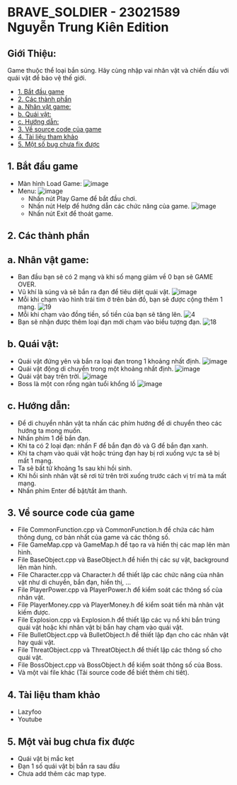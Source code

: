# BRAVE_SOLDIER - 23021589 Nguyễn Trung Kiên Edition
## Giới Thiệu:
 Game thuộc thể loại bắn súng. Hãy cùng nhập vai nhân vật và chiến đấu với quái vật để bảo vệ thế giới.
 - [1. Bắt đầu game](#1-bắt-đầu-game)
 - [2. Các thành phần](#2-các-thành-phần)
 - [a. Nhân vật game:](#a-nhân-vật-game)
 - [b. Quái vật:](#b-quái-vật)
 - [c. Hướng dẫn:](#c-hướng-dẫn)
 - [3. Về source code của game](#3-về-source-code-của-game)
 - [4. Tài liệu tham khảo](#4-tài-liệu-tham-khảo)
 - [5. Một số bug chưa fix được](#5-một-số-bug-chưa-fix-được)
## 1. Bắt đầu game
 - Màn hình Load Game:
   ![image](https://github.com/trungkiena3k24thptcvp/Bai-Tap-Lon-LTNC/assets/162546220/ce82dbd5-a5cc-44b1-b68e-ce0bd3746e03)
 - Menu:
   ![image](https://github.com/trungkiena3k24thptcvp/Bai-Tap-Lon-LTNC/assets/162546220/2efd4057-0120-48eb-abf9-2090cda1fc2c)
   + Nhấn nút Play Game để bắt đầu chơi.
   + Nhấn nút Help để hướng dẫn các chức năng của game.
    ![image](https://github.com/trungkiena3k24thptcvp/Bai-Tap-Lon-LTNC/assets/162546220/43b1068b-0681-4399-be72-90f92e370e97)
   + Nhấn nút Exit để thoát game.
## 2. Các thành phần
## a. Nhân vật game:
 - Ban đầu bạn sẽ có 2 mạng và khi số mạng giảm về 0 bạn sẽ GAME OVER.
 - Vũ khí là súng và sẽ bắn ra đạn để tiêu diệt quái vật.
   ![image](https://github.com/trungkiena3k24thptcvp/Bai-Tap-Lon-LTNC/assets/162546220/3f980a60-a02f-4373-856e-fd33bc912a33)
 - Mỗi khi chạm vào hình trái tim ở trên bản đồ, bạn sẽ được cộng thêm 1 mạng.
   ![19](https://github.com/trungkiena3k24thptcvp/Bai-Tap-Lon-LTNC/assets/162546220/4f4fe8ce-5eb6-46df-917b-96360a4c5144)
 - Mỗi khi chạm vào đồng tiền, số tiền của bạn sẽ tăng lên.
   ![4](https://github.com/trungkiena3k24thptcvp/Bai-Tap-Lon-LTNC/assets/162546220/a2467616-28ce-4f5e-ac00-33577af2ad77)
 - Bạn sẽ nhận được thêm loại đạn mới chạm vào biểu tượng đạn.
   ![18](https://github.com/trungkiena3k24thptcvp/Bai-Tap-Lon-LTNC/assets/162546220/0ed628b0-fd08-4000-96a7-0d7f24bd9aef)
## b. Quái vật:
 - Quái vật đứng yên và bắn ra loại đạn trong 1 khoảng nhất định.
 ![image](https://github.com/trungkiena3k24thptcvp/Bai-Tap-Lon-LTNC/assets/162546220/d91a1f91-ebfd-494d-a0e7-f468d154432a)
 - Quái vật động di chuyển trong một khoảng nhất định.
![image](https://github.com/trungkiena3k24thptcvp/Bai-Tap-Lon-LTNC/assets/162546220/c73834c5-eff5-421d-adbb-fbd100de3090)
 - Quái vật bay trên trời.
![image](https://github.com/trungkiena3k24thptcvp/Bai-Tap-Lon-LTNC/assets/162546220/db22131a-dd8d-444f-97c5-f90b23f80a7e)
 - Boss là một con rồng ngàn tuổi khổng lồ
![image](https://github.com/trungkiena3k24thptcvp/Bai-Tap-Lon-LTNC/assets/162546220/4c4eb677-c654-4836-8b3b-b44eaef4bbde)
## c. Hướng dẫn:
 - Để di chuyển nhân vật ta nhấn các phím hướng để di chuyển theo các hướng ta mong muốn.
 - Nhấn phím 1 để bắn đạn.
 - Khi ta có 2 loại đạn: nhấn F để bắn đạn đỏ và G để bắn đạn xanh.
 - Khi ta chạm vào quái vật hoặc trúng đạn hay bị rơi xuống vực ta sẽ bị mất 1 mạng.
 - Ta sẽ bất tử khoảng 1s sau khi hồi sinh.
 - Khi hồi sinh nhân vật sẽ rơi từ trên trời xuống trước cách vị trí mà ta mất mạng.
 - Nhấn phím Enter để bật/tắt âm thanh.
## 3. Về source code của game
 - File CommonFunction.cpp và CommonFunction.h để chứa các hàm thông dụng, cơ bản nhất của game và các thông số.
 - File GameMap.cpp và GameMap.h để tạo ra và hiển thị các map lên màn hình.
 - File BaseObject.cpp và BaseObject.h để hiển thị các sự vật, background lên màn hình.
 - File Character.cpp và Character.h để thiết lập các chức năng của nhân vật như di chuyển, bắn đạn, hiển thị, ...
 - File PlayerPower.cpp và PlayerPower.h để kiểm soát các thông số của nhân vật.
 - File PlayerMoney.cpp và PlayerMoney.h để kiểm soát tiền mà nhân vật kiếm được.
 - File Explosion.cpp và Explosion.h để thiết lập các vụ nổ khi bắn trúng quái vật hoặc khi nhân vật bị bắn hay chạm vào quái vật.
 - File BulletObject.cpp và BulletObject.h để thiết lập đạn cho các nhân vật hay quái vật.
 - File ThreatObject.cpp và ThreatObject.h để thiết lập các thông số cho quái vật.
 - File BossObject.cpp và BossObject.h để kiểm soát thông số của Boss.
 - Và một vài file khác (Tải source code để biết thêm chi tiết).
## 4. Tài liệu tham khảo 
 - Lazyfoo
 - Youtube
## 5. Một vài bug chưa fix được
 - Quái vật bị mắc kẹt
 - Đạn 1 số quái vật bị bắn ra sau đầu
 - Chưa add thêm các map type.








   
